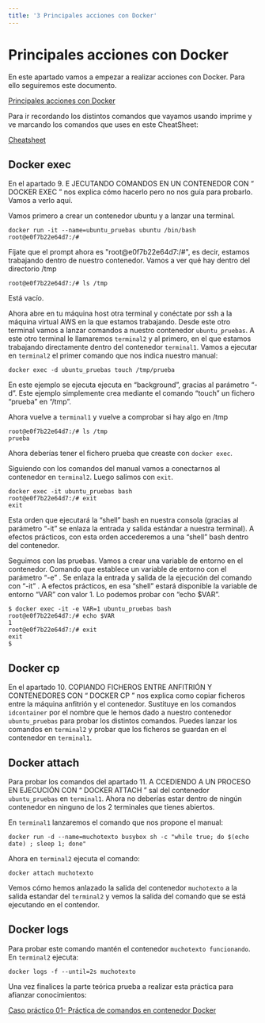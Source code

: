 ```yaml
---
title: '3 Principales acciones con Docker'
---
```


# Principales acciones con Docker

En este apartado vamos a empezar a realizar acciones con Docker. Para ello seguiremos este documento.

[Principales acciones con Docker](Ud7_img/Docker03_1PrincipalesAccionesConDocker.pdf)

Para ir recordando los distintos comandos que vayamos usando imprime y ve marcando los comandos que uses en este CheatSheet:

[Cheatsheet](Ud7_img/Docker03_2DockerCheatSheet.pdf)

## Docker exec

En el apartado 9. E JECUTANDO COMANDOS EN UN CONTENEDOR CON “ DOCKER EXEC ” nos explica cómo hacerlo pero no nos guía para probarlo. Vamos a verlo aquí.

Vamos primero a crear un contenedor ubuntu y a lanzar una terminal. 

    docker run -it --name=ubuntu_pruebas ubuntu /bin/bash
    root@e0f7b22e64d7:/# 

Fíjate que el prompt ahora es "root@e0f7b22e64d7:/#", es decir, estamos trabajando dentro de nuestro contenedor. Vamos a ver qué hay dentro del directorio /tmp

    root@e0f7b22e64d7:/# ls /tmp

Está vacío.

Ahora abre en tu máquina host otra terminal y conéctate por ssh a la máquina virtual AWS en la que estamos trabajando. Desde este otro terminal vamos a lanzar comandos a nuestro contenedor `ubuntu_pruebas`. A este otro terminal le llamaremos `terminal2` y al primero, en el que estamos trabajando directamente dentro del contenedor `terminal1`. Vamos a ejecutar en `terminal2` el primer comando que nos indica nuestro manual:

    docker exec -d ubuntu_pruebas touch /tmp/prueba

En este ejemplo se ejecuta ejecuta en “background”, gracias al parámetro “-d”. Este ejemplo simplemente crea mediante el comando “touch” un fichero “prueba” en “/tmp”.

Ahora vuelve a `terminal1` y vuelve a comprobar si hay algo en /tmp

    root@e0f7b22e64d7:/# ls /tmp
    prueba

Ahora deberías tener el fichero prueba que creaste con `docker exec`.

Siguiendo con los comandos del manual vamos a conectarnos al contenedor en `terminal2`. Luego salimos con `exit`.
    
    docker exec -it ubuntu_pruebas bash
    root@e0f7b22e64d7:/# exit
    exit

Esta orden que ejecutará la “shell” bash en nuestra consola (gracias al parámetro “-it” se enlaza la entrada y salida estándar a nuestra terminal). A efectos prácticos, con esta orden accederemos a una “shell” bash dentro del contenedor.

Seguimos con las pruebas. Vamos a crear una variable de entorno en el contenedor. Comando que establece un variable de entorno con el parámetro “-e” . Se enlaza la entrada y salida de la ejecución del comando con “-it” . A efectos prácticos, en esa “shell” estará disponible la variable de entorno “VAR” con valor 1. Lo podemos probar con “echo $VAR”.

    $ docker exec -it -e VAR=1 ubuntu_pruebas bash
    root@e0f7b22e64d7:/# echo $VAR 
    1
    root@e0f7b22e64d7:/# exit
    exit
    $ 

## Docker cp

En el apartado 10. COPIANDO FICHEROS ENTRE ANFITRIÓN Y CONTENEDORES CON “ DOCKER CP ” nos explica como copiar ficheros entre la máquina anfitrión y el contenedor. Sustituye en los comandos `idcontainer` por el nombre que le hemos dado a nuestro contenedor `ubuntu_pruebas` para probar los distintos comandos. Puedes lanzar los comandos en `terminal2` y probar que los ficheros se guardan en el contenedor en `terminal1`.

## Docker attach

Para probar los comandos del apartado 11. A CCEDIENDO A UN PROCESO EN EJECUCIÓN CON “ DOCKER ATTACH ” sal del contenedor `ubuntu_pruebas` en `terminal1`. Ahora no deberías estar dentro de ningún contenedor en ninguno de los 2 terminales que tienes abiertos.

En `terminal1` lanzaremos el comando que nos propone el manual:

    docker run -d --name=muchotexto busybox sh -c "while true; do $(echo date) ; sleep 1; done"

Ahora en `terminal2` ejecuta el comando:

    docker attach muchotexto

Vemos cómo hemos anlazado la salida del contenedor `muchotexto` a la salida estandar del `terminal2` y vemos la salida del comando que se está ejecutando en el contendor.

## Docker logs

Para probar este comando mantén el contenedor `muchotexto funcionando`. En `terminal2` ejecuta:

    docker logs -f --until=2s muchotexto

Una vez finalices la parte teórica prueba a realizar esta práctica para afianzar conocimientos:

[Caso práctico 01- Práctica de comandos en contenedor Docker](Ud7_img/Docker03_3CasoPractico01.pdf)


